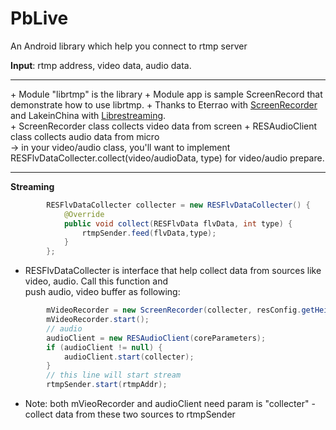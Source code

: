# PbLive
An Android library which help you connect to rtmp server

<b>Input</b>: rtmp address, video data, audio data.

<hr>
+ Module "librtmp" is the library
+ Module app is sample ScreenRecord that demonstrate how to use librtmp.
+ Thanks to Eterrao with <a href="https://github.com/eterrao/ScreenRecorder">ScreenRecorder</a> 
and LakeinChina with <a href="https://github.com/lakeinchina/librestreaming">Librestreaming</a>.
<br>
+ ScreenRecorder class collects video data from screen
+ RESAudioClient class collects audio data from micro
<br>
&#8594; in your video/audio class, you'll want to implement RESFlvDataCollecter.collect(video/audioData, type) for video/audio prepare.

<hr>
<b>Streaming</b><br>

```java
        RESFlvDataCollecter collecter = new RESFlvDataCollecter() {
            @Override
            public void collect(RESFlvData flvData, int type) {
                rtmpSender.feed(flvData,type);
            }
        };
```
+ RESFlvDataCollecter is interface that help collect data from sources like video, audio. Call this function and <br>
push audio, video buffer as following:
```java
        mVideoRecorder = new ScreenRecorder(collecter, resConfig.getHeightScreen(), resConfig.getWidthScreen(), resConfig.getBitRate(), mScreenDensity, mediaProjection);
        mVideoRecorder.start();
        // audio
        audioClient = new RESAudioClient(coreParameters);
        if (audioClient != null) {
            audioClient.start(collecter);
        }
        // this line will start stream
        rtmpSender.start(rtmpAddr);
```
+ Note: both mVieoRecorder and audioClient need param is "collecter" - collect data from these two sources to rtmpSender
